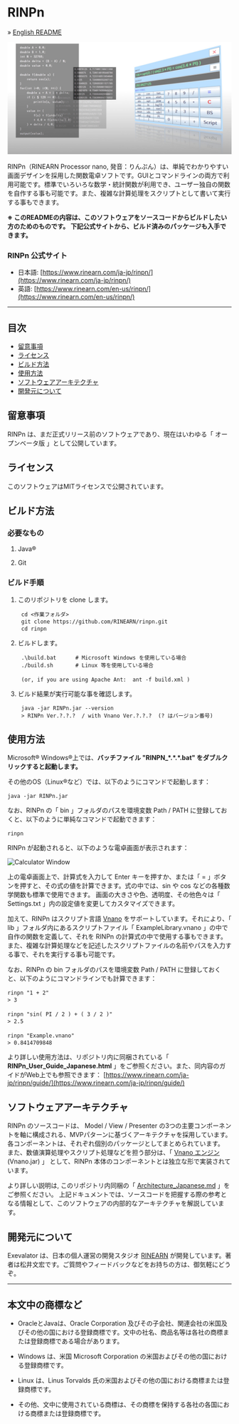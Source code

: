 # RINPn

&raquo; [English README](./README.md)

![Concept Image](./img/signboard.jpg)

RINPn（RINEARN Processor nano, 発音：りんぷん）は、単純でわかりやすい画面デザインを採用した関数電卓ソフトです。GUIとコマンドラインの両方で利用可能です。標準でいろいろな数学・統計関数が利用でき、ユーザー独自の関数を自作する事も可能です。また、複雑な計算処理をスクリプトとして書いて実行する事もできます。

**※ このREADMEの内容は、このソフトウェアをソースコードからビルドしたい方のためのものです。
下記公式サイトから、ビルド済みのパッケージも入手できます。**

### RINPn 公式サイト

- 日本語:   [https://www.rinearn.com/ja-jp/rinpn/](https://www.rinearn.com/ja-jp/rinpn/)</a>
- 英語: [https://www.rinearn.com/en-us/rinpn/](https://www.rinearn.com/en-us/rinpn/)</a>

<hr />



## 目次
- <a href="#version-note">留意事項</a>
- <a href="#license">ライセンス</a>
- <a href="#how-to-build">ビルド方法</a>
- <a href="#how-to-use">使用方法</a>
- <a href="#architecture">ソフトウェアアーキテクチャ</a>
- <a href="#about-us">開発元について</a>



<a id="version-note"></a>
## 留意事項

RINPn は、まだ正式リリース前のソフトウェアであり、現在はいわゆる「 オープンベータ版 」として公開しています。


<a id="license"></a>
## ライセンス

このソフトウェアはMITライセンスで公開されています。




<a id="how-to-build"></a>
## ビルド方法

### 必要なもの

1. Java&reg;

1. Git


### ビルド手順

1. このリポジトリを clone します。

		cd <作業フォルダ>
		git clone https://github.com/RINEARN/rinpn.git
		cd rinpn

1. ビルドします。


		.\build.bat      # Microsoft Windows を使用している場合
		./build.sh       # Linux 等を使用している場合

		(or, if you are using Apache Ant:  ant -f build.xml )

1. ビルド結果が実行可能な事を確認します。

		java -jar RINPn.jar --version
		> RINPn Ver.?.?.?  / with Vnano Ver.?.?.?  (? はバージョン番号)



<a id="how-to-use"></a>
## 使用方法

Microsoft&reg; Windows&reg;上では、**バッチファイル "RINPN_\*.\*.\*.bat" をダブルクリックすると起動します。**

その他のOS（Linux&reg;など）では、以下のようにコマンドで起動します：

    java -jar RINPn.jar

なお、RINPn の「 bin 」フォルダのパスを環境変数 Path / PATH に登録しておくと、以下のように単純なコマンドで起動できます：

    rinpn

RINPn が起動されると、以下のような電卓画面が表示されます：

![Calculator Window](./img/gui_expression.png)


上の電卓画面上で、計算式を入力して Enter キーを押すか、または「 = 」ボタンを押すと、その式の値を計算できます。式の中では、sin や cos などの各種数学関数も標準で使用できます。
画面の大きさや色、透明度、その他色々は「 Settings.txt 」内の設定値を変更してカスタマイズできます。

加えて、RINPn はスクリプト言語 [Vnano](https://www.vcssl.org/ja-jp/vnano/) をサポートしています。それにより、「 lib 」フォルダ内にあるスクリプトファイル「 ExampleLibrary.vnano 」の中で自作の関数を定義して、それを RINPn の計算式の中で使用する事もできます。
また、複雑な計算処理などを記述したスクリプトファイルの名前やパスを入力する事で、それを実行する事も可能です。


なお、RINPn の bin フォルダのパスを環境変数 Path / PATH に登録しておくと、以下のようにコマンドラインでも計算できます：

    rinpn "1 + 2"
	> 3

	rinpn "sin( PI / 2 ) + ( 3 / 2 )"
	> 2.5

	rinpn "Example.vnano"
	> 0.8414709848


より詳しい使用方法は、リポジトリ内に同梱されている「 **RINPn_User_Guide_Japanese.html** 」をご参照ください。また、同内容のガイドがWeb上でも参照できます： 
[https://www.rinearn.com/ja-jp/rinpn/guide/](https://www.rinearn.com/ja-jp/rinpn/guide/)</a>


<a id="architecture"></a>
## ソフトウェアアーキテクチャ

RINPn のソースコードは、
Model / View / Presenter の3つの主要コンポーネントを軸に構成される、MVPパターンに基づくアーキテクチャを採用しています。
各コンポーネントは、それぞれ個別のパッケージとしてまとめられています。
また、数値演算処理やスクリプト処理などを担う部分は、「 [Vnano エンジン](https://www.vcssl.org/ja-jp/vnano/) (Vnano.jar) 」 として、RINPn 本体のコンポーネントとは独立な形で実装されています。

より詳しい説明は, このリポジトリ内同梱の「 [Architecture_Japanese.md](./Architecture_Japanese.md) 」をご参照ください。
上記ドキュメントでは、ソースコードを把握する際の参考となる情報として、このソフトウェアの内部的なアーキテクチャを解説しています。


<a id="about-us"></a>
## 開発元について


Exevalator は、日本の個人運営の開発スタジオ [RINEARN](https://www.rinearn.com/) が開発しています。著者は松井文宏です。ご質問やフィードバックなどをお持ちの方は、御気軽にどうぞ。


---

## 本文中の商標など


- OracleとJavaは、Oracle Corporation 及びその子会社、関連会社の米国及びその他の国における登録商標です。文中の社名、商品名等は各社の商標または登録商標である場合があります。

- Windows は、米国 Microsoft Corporation の米国およびその他の国における登録商標です。

- Linux は、Linus Torvalds 氏の米国およびその他の国における商標または登録商標です。 

- その他、文中に使用されている商標は、その商標を保持する各社の各国における商標または登録商標です。



